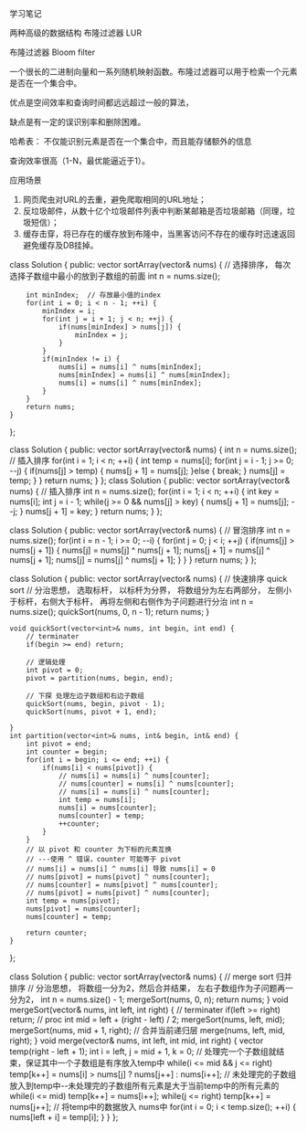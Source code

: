 学习笔记

两种高级的数据结构      布隆过滤器     LUR

布隆过滤器 Bloom filter

一个很长的二进制向量和一系列随机映射函数。布隆过滤器可以用于检索一个元素是否在一个集合中。

优点是空间效率和查询时间都远远超过一般的算法，

缺点是有一定的误识别率和删除困难。

哈希表： 不仅能识别元素是否在一个集合中，而且能存储额外的信息

查询效率很高（1-N，最优能逼近于1）。

应用场景
1. 网页爬虫对URL的去重，避免爬取相同的URL地址；
2. 反垃圾邮件，从数十亿个垃圾邮件列表中判断某邮箱是否垃圾邮箱（同理，垃圾短信）；
3. 缓存击穿，将已存在的缓存放到布隆中，当黑客访问不存在的缓存时迅速返回避免缓存及DB挂掉。



class Solution {
public:
    vector<int> sortArray(vector<int>& nums) {
        // 选择排序， 每次选择子数组中最小的放到子数组的前面
        int n = nums.size();
        
        int minIndex;  // 存放最小值的index
        for(int i = 0; i < n - 1; ++i) {
            minIndex = i;
            for(int j = i + 1; j < n; ++j) {
                if(nums[minIndex] > nums[j]) {
                    minIndex = j;
                }
            }
            if(minIndex != i) {
                nums[i] = nums[i] ^ nums[minIndex];
                nums[minIndex] = nums[i] ^ nums[minIndex];
                nums[i] = nums[i] ^ nums[minIndex];
            }
        }
        return nums;
    }
};


class Solution {
public:
    vector<int> sortArray(vector<int>& nums) {
        int n = nums.size();
        // 插入排序
        for(int i = 1; i < n; ++i) {
            int temp = nums[i];
            for(int j = i - 1; j >= 0; --j) {
                if(nums[j] > temp) {
                    nums[j + 1] = nums[j];
                }else {
                    break;
                }
                nums[j] = temp;
            }
        }
        return nums;
    }
};
class Solution {
public:
    vector<int> sortArray(vector<int>& nums) {
        // 插入排序
        int n = nums.size();
        for(int i = 1; i < n; ++i) {
            int key = nums[i];
            int j = i - 1;
            while(j >= 0 && nums[j] > key) {
                nums[j + 1] = nums[j];
                --j;
            }
            nums[j + 1] = key;
        }
        return nums;
    }
};

class Solution {
public:
    vector<int> sortArray(vector<int>& nums) {
        // 冒泡排序
        int n = nums.size();
        for(int i = n - 1; i >= 0; --i) {
            for(int j = 0; j < i; ++j) {
                if(nums[j] > nums[j + 1]) {
                    nums[j] = nums[j] ^ nums[j + 1];
                    nums[j + 1] = nums[j] ^ nums[j + 1];
                    nums[j] = nums[j] ^ nums[j + 1];
                }
            }
        }
        return nums;
    }
};


class Solution {
public:
    vector<int> sortArray(vector<int>& nums) {
        // 快速排序 quick sort
        // 分治思想， 选取标杆， 以标杆为分界， 将数组分为左右两部分， 左侧小于标杆，右侧大于标杆， 再将左侧和右侧作为子问题进行分治
        int n = nums.size();
        quickSort(nums, 0, n - 1);
        return nums;
    }

    void quickSort(vector<int>& nums, int begin, int end) {
        // terminater
        if(begin >= end) return;

        // 逻辑处理
        int pivot = 0;
        pivot = partition(nums, begin, end);

        // 下探 处理左边子数组和右边子数组
        quickSort(nums, begin, pivot - 1);
        quickSort(nums, pivot + 1, end);

    }
    int partition(vector<int>& nums, int& begin, int& end) {
        int pivot = end;
        int counter = begin;
        for(int i = begin; i <= end; ++i) {
            if(nums[i] < nums[pivot]) {
                // nums[i] = nums[i] ^ nums[counter];
                // nums[counter] = nums[i] ^ nums[counter];
                // nums[i] = nums[i] ^ nums[counter];
                int temp = nums[i];
                nums[i] = nums[counter];
                nums[counter] = temp;
                ++counter;
            }
        }
        // 以 pivot 和 counter 为下标的元素互换   
        // ---使用 ^ 错误，counter 可能等于 pivot
        // nums[i] = nums[i] ^ nums[i] 导致 nums[i] = 0
        // nums[pivot] = nums[pivot] ^ nums[counter];
        // nums[counter] = nums[pivot] ^ nums[counter];
        // nums[pivot] = nums[pivot] ^ nums[counter];
        int temp = nums[pivot];
        nums[pivot] = nums[counter];
        nums[counter] = temp;

        return counter;
    }
};


class Solution {
public:
    vector<int> sortArray(vector<int>& nums) {
        // merge sort 归并排序
        // 分治思想， 将数组一分为2，然后合并结果， 左右子数组作为子问题再一分为2，
        int n = nums.size() - 1;
        mergeSort(nums, 0, n);
        return nums;
    }
    void mergeSort(vector<int>& nums, int left, int right) {
        // terminater
        if(left >= right) return;
        // proc
        int mid = left + (right - left) / 2;
        mergeSort(nums, left, mid);
        mergeSort(nums, mid + 1, right);
        // 合并当前递归层
        merge(nums, left, mid, right);
    }
    void merge(vector<int>& nums, int left, int mid, int right) {
        vector<int> temp(right - left + 1);
        int i = left, j = mid + 1, k = 0;
        // 处理完一个子数组就结束，保证其中一个子数组是有序放入temp中
        while(i <= mid && j <= right) 
            temp[k++] = nums[i] > nums[j] ? nums[j++] : nums[i++];
        // 未处理完的子数组放入到temp中--未处理完的子数组所有元素是大于当前temp中的所有元素的
        while(i <= mid)  temp[k++] = nums[i++];
        while(j <= right) temp[k++] = nums[j++];
        // 将temp中的数据放入 nums中
        for(int i = 0; i < temp.size(); ++i) {
            nums[left + i] = temp[i];
        }
    }
};